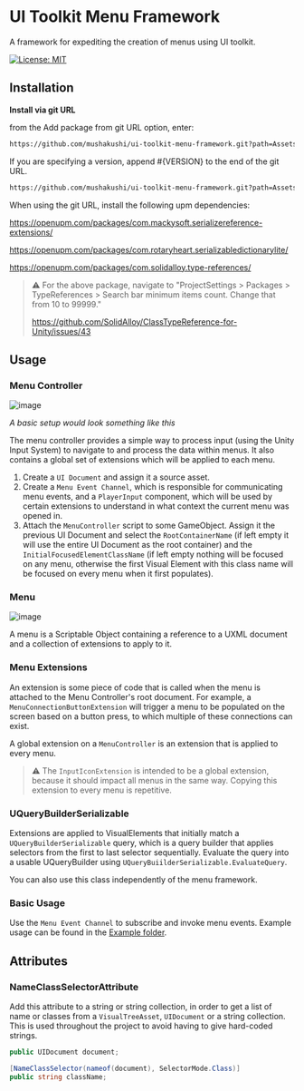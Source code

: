# UI Toolkit Menu Framework 
A framework for expediting the creation of menus using UI toolkit. 

[![License: MIT](https://img.shields.io/badge/License-MIT-yellow.svg)](https://opensource.org/licenses/MIT)

## Installation 

**Install via git URL**

from the Add package from git URL option, enter:

```bash
https://github.com/mushakushi/ui-toolkit-menu-framework.git?path=Assets/Mushakushi.MenuFramework
```

If you are specifying a version, append #{VERSION} to the end of the git URL. 

```bash
https://github.com/mushakushi/ui-toolkit-menu-framework.git?path=Assets/Mushakushi.MenuFramework#{VERSION}
```

When using the git URL, install the following upm dependencies:

https://openupm.com/packages/com.mackysoft.serializereference-extensions/

https://openupm.com/packages/com.rotaryheart.serializabledictionarylite/

https://openupm.com/packages/com.solidalloy.type-references/

> ⚠️ For the above package, navigate to 
> "ProjectSettings > Packages > TypeReferences > Search bar minimum items count. 
> Change that from 10 to 99999."
> 
> https://github.com/SolidAlloy/ClassTypeReference-for-Unity/issues/43

## Usage

### Menu Controller 

![image](https://github.com/user-attachments/assets/9614bb5b-18fa-464f-ba5b-0c7c41e20db8)

_A basic setup would look something like this_

The menu controller provides a simple way to process input (using the Unity Input System) to navigate to 
and process the data within menus. It also contains a global set of extensions 
which will be applied to each menu.

1. Create a `UI Document` and assign it a source asset.
2. Create a `Menu Event Channel`, which is responsible for communicating menu events, and a `PlayerInput` component, which will be used by certain extensions to understand in what context the current menu was opened in. 
3. Attach  the `MenuController` script to some GameObject. Assign it the previous UI Document and select the `RootContainerName` (if left empty it will use the entire UI Document as the root container) and the `InitialFocusedElementClassName` (if left empty nothing will be focused on any menu, otherwise the first Visual Element with this class name will be focused on every menu when it first populates).

### Menu
![image](https://github.com/user-attachments/assets/8189defc-479a-49f8-8d47-24a428a6a4e2)

A menu is a Scriptable Object containing a reference to a UXML document and a collection of extensions to apply to it.

### Menu Extensions
An extension is some piece of code that is called when the menu is attached
to the Menu Controller's root document. For example, a `MenuConnectionButtonExtension`
will trigger a menu to be populated on the screen based on a button press, to which multiple
of these connections can exist.

A global extension on a `MenuController` is an extension that is applied to every menu.

> ⚠️ The `InputIconExtension` is intended to be a global extension, because it should
> impact all menus in the same way. Copying this extension to every menu is repetitive.

### UQueryBuilderSerializable
Extensions are applied to VisualElements that initially match a `UQueryBuilderSerializable` query, 
which is a query builder that applies selectors from the first to last selector sequentially. 
Evaluate the query into a usable UQueryBuilder using `UQueryBuiilderSerializable.EvaluateQuery`.

You can also use this class independently of the menu framework.

### Basic Usage
Use the `Menu Event Channel` to subscribe and invoke menu events. Example usage can be found in the [Example folder](https://github.com/Mushakushi/UIToolkitMenuFramework/tree/main/Assets/Example).

## Attributes

### NameClassSelectorAttribute
Add this attribute to a string or string collection, in order to get a list of 
name or classes from a `VisualTreeAsset`, `UIDocument` or a string collection. 
This is used throughout the project to avoid having to give hard-coded strings. 

```csharp
public UIDocument document; 

[NameClassSelector(nameof(document), SelectorMode.Class)]
public string className; 
```

